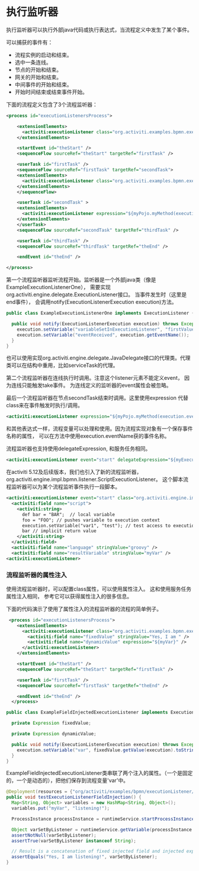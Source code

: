 # 执行监听器

执行监听器可以执行外部java代码或执行表达式，当流程定义中发生了某个事件。

可以捕获的事件有：

* 流程实例的启动和结束。
* 选中一条连线。
* 节点的开始和结束。
* 网关的开始和结束。
* 中间事件的开始和结束。
* 开始时间结束或结束事件开始。

下面的流程定义包含了3个流程监听器：

```xml
<process id="executionListenersProcess">

    <extensionElements>
      <activiti:executionListener class="org.activiti.examples.bpmn.executionlistener.ExampleExecutionListenerOne" event="start" />
    </extensionElements>

    <startEvent id="theStart" />
    <sequenceFlow sourceRef="theStart" targetRef="firstTask" />

    <userTask id="firstTask" />
    <sequenceFlow sourceRef="firstTask" targetRef="secondTask">
    <extensionElements>
      <activiti:executionListener class="org.activiti.examples.bpmn.executionListener.ExampleExecutionListenerTwo" />
    </extensionElements>
    </sequenceFlow>

    <userTask id="secondTask" >
    <extensionElements>
      <activiti:executionListener expression="${myPojo.myMethod(execution.event)}" event="end" />
    </extensionElements>
    </userTask>
    <sequenceFlow sourceRef="secondTask" targetRef="thirdTask" />

    <userTask id="thirdTask" />
    <sequenceFlow sourceRef="thirdTask" targetRef="theEnd" />

    <endEvent id="theEnd" />

</process>
```

第一个流程监听器监听流程开始。监听器是一个外部java类（像是ExampleExecutionListenerOne）， 需要实现org.activiti.engine.delegate.ExecutionListener接口。 当事件发生时（这里是end事件）， 会调用notify(ExecutionListenerExecution execution)方法。

```java
public class ExampleExecutionListenerOne implements ExecutionListener {

  public void notify(ExecutionListenerExecution execution) throws Exception {
    execution.setVariable("variableSetInExecutionListener", "firstValue");
    execution.setVariable("eventReceived", execution.getEventName());
  }
}
```

也可以使用实现org.activiti.engine.delegate.JavaDelegate接口的代理类。代理类可以在结构中重用，比如serviceTask的代理。

第二个流程监听器在连线执行时调用。注意这个listener元素不能定义event， 因为连线只能触发take事件。 为连线定义的监听器的event属性会被忽略。

最后一个流程监听器在节点secondTask结束时调用。这里使用expression 代替class来在事件触发时执行/调用。

```xml
<activiti:executionListener expression="${myPojo.myMethod(execution.eventName)}" event="end" />
```

和其他表达式一样，流程变量可以处理和使用。因为流程实现对象有一个保存事件名称的属性， 可以在方法中使用execution.eventName获的事件名称。

流程监听器也支持使用delegateExpression, 和服务任务相同。

```xml
<activiti:executionListener event="start" delegateExpression="${myExecutionListenerBean}" />
```

在activiti 5.12及后续版本，我们也引入了新的流程监听器，org.activiti.engine.impl.bpmn.listener.ScriptExecutionListener。 这个脚本流程监听器可以为某个流程监听事件执行一段脚本。

```xml
<activiti:executionListener event="start" class="org.activiti.engine.impl.bpmn.listener.ScriptExecutionListener" >
  <activiti:field name="script">
    <activiti:string>
      def bar = "BAR";  // local variable
      foo = "FOO"; // pushes variable to execution context
      execution.setVariable("var1", "test"); // test access to execution instance
      bar // implicit return value
    </activiti:string>
  </activiti:field>
  <activiti:field name="language" stringValue="groovy" />
  <activiti:field name="resultVariable" stringValue="myVar" />
<activiti:executionListener>
```

### 流程监听器的属性注入

使用流程监听器时，可以配置class属性，可以使用属性注入。 这和使用服务任务属性注入相同， 参考它可以获得属性注入的很多信息。

下面的代码演示了使用了属性注入的流程监听器的流程的简单例子。

```xml
 <process id="executionListenersProcess">
    <extensionElements>
      <activiti:executionListener class="org.activiti.examples.bpmn.executionListener.ExampleFieldInjectedExecutionListener" event="start">
        <activiti:field name="fixedValue" stringValue="Yes, I am " />
        <activiti:field name="dynamicValue" expression="${myVar}" />
      </activiti:executionListener>
    </extensionElements>

    <startEvent id="theStart" />
    <sequenceFlow sourceRef="theStart" targetRef="firstTask" />

    <userTask id="firstTask" />
    <sequenceFlow sourceRef="firstTask" targetRef="theEnd" />

    <endEvent id="theEnd" />
  </process>

```

```java
public class ExampleFieldInjectedExecutionListener implements ExecutionListener {

  private Expression fixedValue;

  private Expression dynamicValue;

  public void notify(ExecutionListenerExecution execution) throws Exception {
    execution.setVariable("var", fixedValue.getValue(execution).toString() + dynamicValue.getValue(execution).toString());
  }
}
```

ExampleFieldInjectedExecutionListener类串联了两个注入的属性。（一个是固定的，一个是动态的），把他们保存到流程变量'var'中。

```java
@Deployment(resources = {"org/activiti/examples/bpmn/executionListener/ExecutionListenersFieldInjectionProcess.bpmn20.xml"})
public void testExecutionListenerFieldInjection() {
  Map<String, Object> variables = new HashMap<String, Object>();
  variables.put("myVar", "listening!");

  ProcessInstance processInstance = runtimeService.startProcessInstanceByKey("executionListenersProcess", variables);

  Object varSetByListener = runtimeService.getVariable(processInstance.getId(), "var");
  assertNotNull(varSetByListener);
  assertTrue(varSetByListener instanceof String);

  // Result is a concatenation of fixed injected field and injected expression
  assertEquals("Yes, I am listening!", varSetByListener);
}
```
